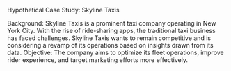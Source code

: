Hypothetical Case Study: Skyline Taxis

Background: Skyline Taxis is a prominent taxi company operating in New York City. With the rise of ride-sharing apps, the traditional taxi business has faced challenges. Skyline Taxis wants to remain competitive and is considering a revamp of its operations based on insights drawn from its data.
Objective: The company aims to optimize its fleet operations, improve rider experience, and target marketing efforts more effectively.
